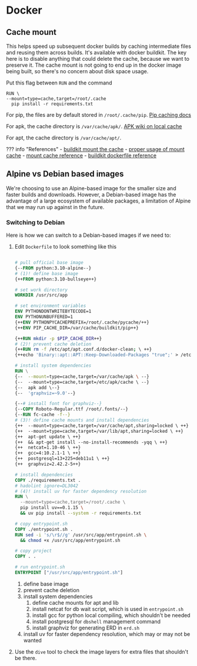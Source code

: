 # Docker

## Cache mount

This helps speed up subsequent docker builds by caching intermediate files and reusing them across builds. It's available with docker buildkit. The key here is to disable anything that could delete the cache, because we want to preserve it. The cache mount is not going to end up in the docker image being built, so there's no concern about disk space usage.

Put this flag between `RUN` and the command

```docker hl_lines="2"
RUN \
--mount=type=cache,target=/root/.cache
  pip install -r requirements.txt
```

For pip, the files are by default stored in `/root/.cache/pip`.  [Pip caching docs](https://pip.pypa.io/en/stable/topics/caching/)

For apk, the cache directory is `/var/cache/apk/`. [APK wiki on local cache](https://wiki.alpinelinux.org/wiki/Local_APK_cache)

For apt, the cache directory is `/var/cache/apt/`.

??? info "References"
    - [buildkit mount the cache](https://vsupalov.com/buildkit-cache-mount-dockerfile/)
    - [proper usage of mount cache](https://dev.doroshev.com/blog/docker-mount-type-cache/)
    - [mount cache reference](https://docs.docker.com/engine/reference/builder/#run---mounttypecache)
    - [buildkit dockerfile reference](https://github.com/moby/buildkit/blob/master/frontend/dockerfile/docs/reference.md)

## Alpine vs Debian based images

We're choosing to use an Alpine-based image for the smaller size and faster builds and downloads. However, a Debian-based image has the advantage of a large ecosystem of available packages, a limitation of Alpine that we may run up against in the future.

### Switching to Debian

Here is how we can switch to a Debian-based images if we need to:

1. Edit `Dockerfile` to look something like this

    ```Dockerfile title="app/Dockerfile"

    # pull official base image
    {--FROM python:3.10-alpine--}
    # (1)! define base image
    {++FROM python:3.10-bullseye++}

    # set work directory
    WORKDIR /usr/src/app

    # set environment variables
    ENV PYTHONDONTWRITEBYTECODE=1
    ENV PYTHONUNBUFFERED=1
    {++ENV PYTHONPYCACHEPREFIX=/root/.cache/pycache/++}
    {++ENV PIP_CACHE_DIR=/var/cache/buildkit/pip++}

    {++RUN mkdir -p $PIP_CACHE_DIR++}
    # (2)! prevent cache deletion
    {++RUN rm -f /etc/apt/apt.conf.d/docker-clean; \ ++}
    {++echo 'Binary::apt::APT::Keep-Downloaded-Packages "true";' > /etc/apt/apt.conf.d/keep-cache++}

    # install system dependencies
    RUN \
    {--  --mount=type=cache,target=/var/cache/apk \ --}
    {--  --mount=type=cache,target=/etc/apk/cache \ --}
    {--  apk add \--}
    {--  'graphviz=~9.0'--}

    {--# install font for graphviz--}
    {--COPY Roboto-Regular.ttf /root/.fonts/--}
    {--RUN fc-cache -f--}
    # (3)! define cache mounts and install dependencies
    {++  --mount=type=cache,target=/var/cache/apt,sharing=locked \ ++}
    {++  --mount=type=cache,target=/var/lib/apt,sharing=locked \ ++}
    {++  apt-get update \ ++}
    {++  && apt-get install --no-install-recommends -yqq \ ++}
    {++  netcat=1.10-46 \ ++}
    {++  gcc=4:10.2.1-1 \ ++}
    {++  postgresql=13+225+deb11u1 \ ++}
    {++  graphviz=2.42.2-5++}

    # install dependencies
    COPY ./requirements.txt .
    # hadolint ignore=DL3042
    # (4)! install uv for faster dependency resolution
    RUN \
      --mount=type=cache,target=/root/.cache \
      pip install uv==0.1.15 \
      && uv pip install --system -r requirements.txt

    # copy entrypoint.sh
    COPY ./entrypoint.sh .
    RUN sed -i 's/\r$//g' /usr/src/app/entrypoint.sh \
      && chmod +x /usr/src/app/entrypoint.sh

    # copy project
    COPY . .

    # run entrypoint.sh
    ENTRYPOINT ["/usr/src/app/entrypoint.sh"]
    ```

    1. define base image
    1. prevent cache deletion
    1. install system dependencies
        1. define cache mounts for apt and lib
        1. install netcat for db wait script, which is used in `entrypoint.sh`
        1. install gcc for python local compiling, which shouldn't be needed
        1. install postgresql for `dbshell` management command
        1. install graphviz for generating ERD in `erd.sh`
    1. install uv for faster dependency resolution, which may or may not be wanted

1. Use the `dive` tool to check the image layers for extra files that shouldn't be there.
